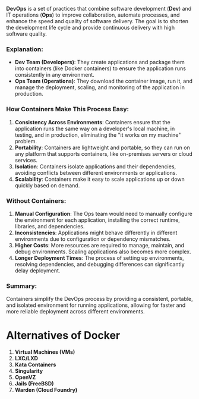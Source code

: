 **DevOps** is a set of practices that combine software development (**Dev**) and IT operations (**Ops**) to improve collaboration, automate processes, and enhance the speed and quality of software delivery. The goal is to shorten the development life cycle and provide continuous delivery with high software quality.

### Explanation:
- **Dev Team (Developers)**: They create applications and package them into containers (like Docker containers) to ensure the application runs consistently in any environment.
- **Ops Team (Operations)**: They download the container image, run it, and manage the deployment, scaling, and monitoring of the application in production.

### How Containers Make This Process Easy:
1. **Consistency Across Environments**: Containers ensure that the application runs the same way on a developer's local machine, in testing, and in production, eliminating the "it works on my machine" problem.
2. **Portability**: Containers are lightweight and portable, so they can run on any platform that supports containers, like on-premises servers or cloud services.
3. **Isolation**: Containers isolate applications and their dependencies, avoiding conflicts between different environments or applications.
4. **Scalability**: Containers make it easy to scale applications up or down quickly based on demand.

### Without Containers:
1. **Manual Configuration**: The Ops team would need to manually configure the environment for each application, installing the correct runtime, libraries, and dependencies.
2. **Inconsistencies**: Applications might behave differently in different environments due to configuration or dependency mismatches.
3. **Higher Costs**: More resources are required to manage, maintain, and debug environments. Scaling applications also becomes more complex.
4. **Longer Deployment Times**: The process of setting up environments, resolving dependencies, and debugging differences can significantly delay deployment.

### Summary:
Containers simplify the DevOps process by providing a consistent, portable, and isolated environment for running applications, allowing for faster and more reliable deployment across different environments.





# Alternatives of Docker


1. **Virtual Machines (VMs)**
2. **LXC/LXD**
3. **Kata Containers**
4. **Singularity**
5. **OpenVZ**
6. **Jails (FreeBSD)**
7. **Warden (Cloud Foundry)**